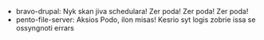 - bravo-drupal: Nyk skan jiva schedulara! Zer poda! Zer poda! Zer poda!
- pento-file-server: Aksios Podo, ilon misas! Kesrio syt logis zobrie issa se ossyngnoti errars

